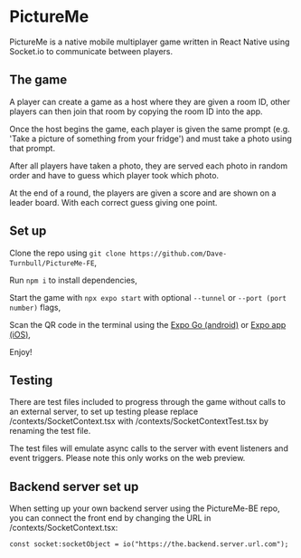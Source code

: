 # PictureMe

PictureMe is a native mobile multiplayer game written in React Native using Socket.io to communicate between players.

## The game

A player can create a game as a host where they are given a room ID, other players can then join that room by copying the room ID into the app.

Once the host begins the game, each player is given the same prompt (e.g. 'Take a picture of something from your fridge') and must take a photo using that prompt.

After all players have taken a photo, they are served each photo in random order and have to guess which player took which photo.

At the end of a round, the players are given a score and are shown on a leader board. With each correct guess giving one point.

## Set up

Clone the repo using `git clone https://github.com/Dave-Turnbull/PictureMe-FE`,

Run `npm i` to install dependencies,

Start the game with `npx expo start` with optional `--tunnel` or `--port (port number)` flags,

Scan the QR code in the terminal using the [Expo Go (android)](https://play.google.com/store/apps/details?id=host.exp.exponent&hl=en_GB) or [Expo app (iOS)](https://apps.apple.com/us/app/expo-go/id982107779),

Enjoy!

## Testing

There are test files included to progress through the game without calls to an external server, to set up testing please replace /contexts/SocketContext.tsx with /contexts/SocketContextTest.tsx by renaming the test file.

The test files will emulate async calls to the server with event listeners and event triggers. Please note this only works on the web preview.

## Backend server set up

When setting up your own backend server using the PictureMe-BE repo, you can connect the front end by changing the URL in /contexts/SocketContext.tsx:

`const socket:socketObject = io("https://the.backend.server.url.com");`

